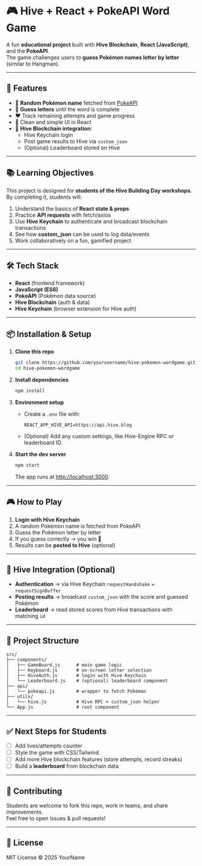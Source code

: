 # 🎮 Hive + React + PokeAPI Word Game

A fun **educational project** built with **Hive Blockchain**, **React (JavaScript)**, and the **PokeAPI**.  
The game challenges users to **guess Pokémon names letter by letter** (similar to Hangman).  

---

## 🚀 Features

- 🎲 **Random Pokémon name** fetched from [PokeAPI](https://pokeapi.co/)  
- 🔡 **Guess letters** until the word is complete  
- ❤️ Track remaining attempts and game progress  
- 🧩 Clean and simple UI in React  
- 🔗 **Hive Blockchain integration**:
  - Hive Keychain login
  - Post game results to Hive via `custom_json`  
  - (Optional) Leaderboard stored on Hive  

---

## 📚 Learning Objectives

This project is designed for **students of the Hive Building Day workshops**. By completing it, students will:

1. Understand the basics of **React state & props**  
2. Practice **API requests** with fetch/axios  
3. Use **Hive Keychain** to authenticate and broadcast blockchain transactions  
4. See how **custom_json** can be used to log data/events  
5. Work collaboratively on a fun, gamified project  

---

## 🛠️ Tech Stack

- **React** (frontend framework)  
- **JavaScript (ES6)**  
- **PokeAPI** (Pokémon data source)  
- **Hive Blockchain** (auth & data)  
- **Hive Keychain** (browser extension for Hive auth)  

---

## 📦 Installation & Setup

1. **Clone this repo**
   ```bash
   git clone https://github.com/yourusername/hive-pokemon-wordgame.git
   cd hive-pokemon-wordgame
   ```

2. **Install dependencies**
   ```bash
   npm install
   ```

3. **Environment setup**
   - Create a `.env` file with:
     ```
     REACT_APP_HIVE_API=https://api.hive.blog
     ```
   - (Optional) Add any custom settings, like Hive-Engine RPC or leaderboard ID.

4. **Start the dev server**
   ```bash
   npm start
   ```
   The app runs at [http://localhost:3000](http://localhost:3000).

---

## 🎮 How to Play

1. **Login with Hive Keychain**  
2. A random Pokémon name is fetched from PokeAPI  
3. Guess the Pokémon letter by letter  
4. If you guess correctly → you win 🎉  
5. Results can be **posted to Hive** (optional)  

---

## 🔗 Hive Integration (Optional)

- **Authentication** → via Hive Keychain `requestHandshake` + `requestSignBuffer`  
- **Posting results** → broadcast `custom_json` with the score and guessed Pokémon  
- **Leaderboard** → read stored scores from Hive transactions with matching `id`  

---

## 📂 Project Structure

```
src/
├── components/
│   ├── GameBoard.js      # main game logic
│   ├── Keyboard.js       # on-screen letter selection
│   ├── HiveAuth.js       # login with Hive Keychain
│   └── Leaderboard.js    # (optional) leaderboard component
├── api/
│   └── pokeapi.js        # wrapper to fetch Pokémon
├── utils/
│   └── hive.js           # Hive RPC + custom_json helper
└── App.js                # root component
```

---

## ✅ Next Steps for Students

- [ ] Add lives/attempts counter  
- [ ] Style the game with CSS/Tailwind  
- [ ] Add more Hive blockchain features (store attempts, record streaks)  
- [ ] Build a **leaderboard** from blockchain data  

---

## 🤝 Contributing

Students are welcome to fork this repo, work in teams, and share improvements.  
Feel free to open issues & pull requests!  

---

## 📜 License

MIT License © 2025 YourName